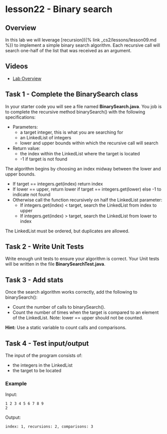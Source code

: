 # lesson22 - Binary search

## Overview

In this lab we will leverage [recursion]({% link _cs2/lessons/lesson09.md %}) to implement a simple
binary search algorithm. Each recursive call will search one-half of the list that was 
received as an argument.

## Videos

- [Lab Overview]()


## Task 1 - Complete the BinarySearch class

In your starter code you will see a file named **BinarySearch.java**. You job is to complete the
recursive method binarySearch() with the following specifications:

- Parameters:
  - a target integer, this is what you are searching for
  - an LinkedList of integers
  - lower and upper bounds within which the recursive call will search
- Return value:
  - the index within the LinkedList where the target is located
  - -1 if target is not found

The algorithm begins by choosing an index midway between the lower and upper bounds.

- If target == integers.get(index) return index
- If lower == upper, return lower if target == integers.get(lower) else -1 to indicate not found
- Otherwise call the function recursively on half the LinkedList parameter:
  - If integers.get(index) < target, search the LinkedList from index to upper
  - If integers.get(index) > target, search the LinkedList from lower to index

The LinkedList must be ordered, but duplicates are allowed.

## Task 2 - Write Unit Tests

Write enough unit tests to ensure your algorithm is correct. Your Unit tests will be written in
the file **BinarySearchTest.java**.

## Task 3 - Add stats

Once the search algorithm works correctly, add the following to binarySearch():

- Count the number of calls to binarySearch().
- Count the number of times when the target is compared to an element of the LinkedList. Note: lower
  == upper should not be counted.

**Hint:** Use a static variable to count calls and comparisons.

## Task 4 - Test input/output

The input of the program consists of:

- the integers in the LinkedList
- the target to be located

### Example 

Input: 

```
1 2 3 4 5 6 7 8 9
2
```

Output:

```
index: 1, recursions: 2, comparisons: 3
```


